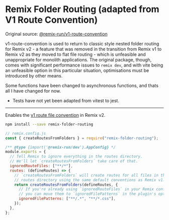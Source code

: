 # Remix Folder Routing (adapted from V1 Route Convention)

Original source: [@remix-run/v1-route-convention](https://www.npmjs.com/package/@remix-run/v1-route-convention)

v1-route-convention is used to return to classic style nested folder routing for Remix v2 - a feature that was removed in the transition from Remix v1 to Remix v2 as they moved to flat file routing - which is unfeasible and unappropriate for monolith applications. The original package, though, comes with significant performance issues to `remix dev`, and with vite being an unfeasible option in this particular situation, optimisations must be introduced by other means. 

Some functions have been changed to asynchronous functions, and thats all I have changed for now.

* Tests have not yet been adapted from vitest to jest.

---

Enables the [v1 route file convention](https://remix.run/docs/en/v1/file-conventions/routes-files) in Remix v2.

```sh
npm install --save remix-folder-routing
```

```js
// remix.config.js
const { createRoutesFromFolders } = require("remix-folder-routing");

/** @type {import('@remix-run/dev').AppConfig} */
module.exports = {
  // Tell Remix to ignore everything in the routes directory.
  // We'll let `createRoutesFromFolders` take care of that.
  ignoredRouteFiles: ["**/*"],
  routes: (defineRoutes) => {
    // `createRoutesFromFolders` will create routes for all files in the
    // routes directory using the same default conventions as Remix v1.
    return createRoutesFromFolders(defineRoutes, {
      // If you're already using `ignoredRouteFiles` in your Remix config,
      // you can move them to `ignoredFilePatterns` in the plugin's options.
      ignoredFilePatterns: ["**/.*", "**/*.css"],
    });
  },
};
```
